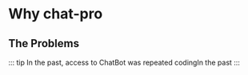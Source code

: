 # Why chat-pro

## The Problems

::: tip In the past, access to ChatBot was repeated codingIn the past :::
